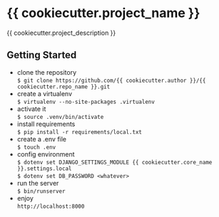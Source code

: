 # {{ cookiecutter.project_name }}

{{ cookiecutter.project_description }}

## Getting Started

- clone the repository    
  `$ git clone https://github.com/{{ cookiecutter.author }}/{{ cookiecutter.repo_name }}.git`
- create a virtualenv    
  `$ virtualenv --no-site-packages .virtualenv`
- activate it    
  `$ source .venv/bin/activate`
- install requirements    
  `$ pip install -r requirements/local.txt`
- create a .env file    
  `$ touch .env`
- config environment    
  `$ dotenv set DJANGO_SETTINGS_MODULE {{ cookiecutter.core_name }}.settings.local`    
  `$ dotenv set DB_PASSWORD <whatever>`
- run the server    
  `$ bin/runserver`
- enjoy    
  `http://localhost:8000`
